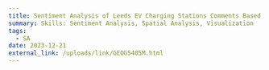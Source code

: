 ```yaml
---
title: Sentiment Analysis of Leeds EV Charging Stations Comments Based on Zap-Map
summary: Skills: Sentiment Analysis, Spatial Analysis, Visualization
tags:
  - SA
date: 2023-12-21
external_link: /uploads/link/GEOG5405M.html
---
```

